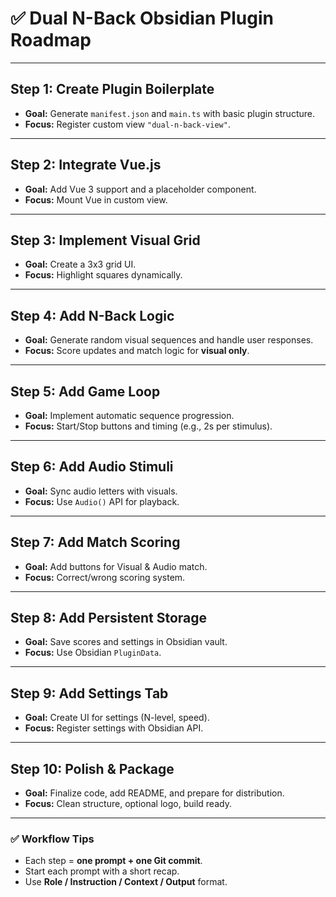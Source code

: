 # ✅ Dual N-Back Obsidian Plugin Roadmap

---

## **Step 1: Create Plugin Boilerplate**
- **Goal:** Generate `manifest.json` and `main.ts` with basic plugin structure.
- **Focus:** Register custom view `"dual-n-back-view"`.

---

## **Step 2: Integrate Vue.js**
- **Goal:** Add Vue 3 support and a placeholder component.
- **Focus:** Mount Vue in custom view.

---

## **Step 3: Implement Visual Grid**
- **Goal:** Create a 3x3 grid UI.
- **Focus:** Highlight squares dynamically.
---

## **Step 4: Add N-Back Logic**
- **Goal:** Generate random visual sequences and handle user responses.
- **Focus:** Score updates and match logic for **visual only**.

---

## **Step 5: Add Game Loop**
- **Goal:** Implement automatic sequence progression.
- **Focus:** Start/Stop buttons and timing (e.g., 2s per stimulus).

---

## **Step 6: Add Audio Stimuli**
- **Goal:** Sync audio letters with visuals.
- **Focus:** Use `Audio()` API for playback.

---

## **Step 7: Add Match Scoring**
- **Goal:** Add buttons for Visual & Audio match.
- **Focus:** Correct/wrong scoring system.

---

## **Step 8: Add Persistent Storage**
- **Goal:** Save scores and settings in Obsidian vault.
- **Focus:** Use Obsidian `PluginData`.

---

## **Step 9: Add Settings Tab**
- **Goal:** Create UI for settings (N-level, speed).
- **Focus:** Register settings with Obsidian API.

---

## **Step 10: Polish & Package**
- **Goal:** Finalize code, add README, and prepare for distribution.
- **Focus:** Clean structure, optional logo, build ready.

---

### ✅ Workflow Tips
- Each step = **one prompt + one Git commit**.
- Start each prompt with a short recap.
- Use **Role / Instruction / Context / Output** format.
